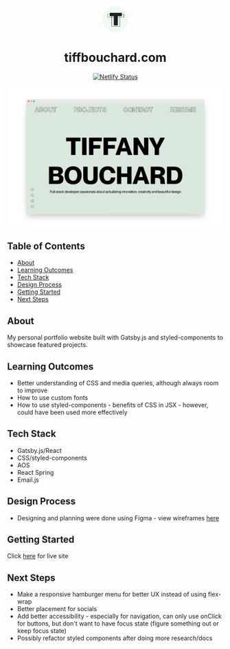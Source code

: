 <center>
 
 <a href="https://www.tiffbouchard.com">
    <img alt="tiff" src="src/images/logo.png" width="60" />
  </a>
</p>
<h1 align="center">
  tiffbouchard.com </h1>

 [![Netlify Status](https://api.netlify.com/api/v1/badges/e0df5966-3a7c-40bb-9cb8-03029de09f6a/deploy-status)](https://app.netlify.com/sites/tiffbouchard/deploys) 

 </center>

<img src="./static/images/screenshot.png">

## Table of Contents
- [About](#about)
- [Learning Outcomes](#learning-outcomes)
- [Tech Stack](#tech-stack)
- [Design Process](#design-process)
- [Getting Started](#getting-started)
- [Next Steps](#next-steps)

## About 
My personal portfolio website built with Gatsby.js and styled-components to showcase featured projects. 

## Learning Outcomes
- Better understanding of CSS and media queries, although always room to improve
- How to use custom fonts
- How to use styled-components - benefits of CSS in JSX - however, could have been used more effectively

## Tech Stack
- Gatsby.js/React
- CSS/styled-components
- AOS 
- React Spring
- Email.js

## Design Process
- Designing and planning were done using Figma - view wireframes [here](https://www.figma.com/file/zsz5CQeViz63IhPaLdWt4l/portfolio?node-id=0%3A1)

## Getting Started 
Click [here](https://tiffbouchard.com) for live site

## Next Steps
- Make a responsive hamburger menu for better UX instead of using flex-wrap
- Better placement for socials
- Add better accessibility - especially for navigation, can only use onClick for buttons, but don't want to have focus state (figure something out or keep focus state)
- Possibly refactor styled components after doing more research/docs
